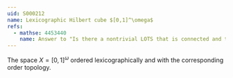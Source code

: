 ```yaml
---
uid: S000212
name: Lexicographic Hilbert cube $[0,1]^\omega$
refs:
  - mathse: 4453440
    name: Answer to "Is there a nontrivial LOTS that is connected and totally path disconnected?"
---
```


The space $X=[0,1]^\omega$ ordered lexicographically and with the corresponding order topology.
